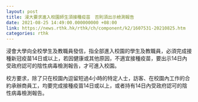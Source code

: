 ```yaml
---
layout: post
title: 浸大要求進入校園師生須接種疫苗　否則須出示檢測報告
date: 2021-08-25 14:49:00.000000000 +08:00
link: https://news.rthk.hk/rthk/ch/component/k2/1607531-20210825.htm
categories: rthk
---
```


浸會大學向全校學生及教職員發信，指全部進入校園的學生及教職員，必須完成接種新冠疫苗14日或以上，若因健康或其他原因，不適宜接種疫苗，要出示14日內受政府認可的陰性病毒檢測報告，才可進入校園。

校方要求，除了只在校園內逗留短過4小時的特定人士，訪客、在校園內工作的合約承辦商員工，均要完成接種疫苗14日或以上，或者持有14日內受政府認可的陰性病毒檢測報告。
